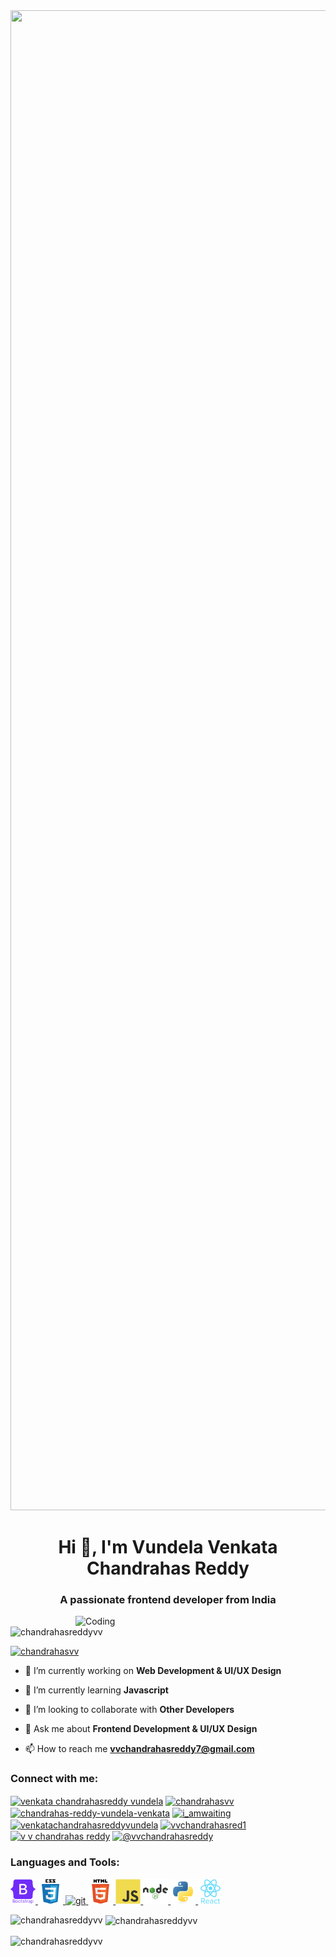 <img style= "width:100vw; height:60vh;" src="https://media.giphy.com/media/v1.Y2lkPTc5MGI3NjExc3lmd3oxenY0d3M4c2N0YzVnd2FldXZ5cjk0ZXpjOWQ5bzhsOTRpOCZlcD12MV9pbnRlcm5hbF9naWZfYnlfaWQmY3Q9Zw/qgQUggAC3Pfv687qPC/giphy.gif"/>
<h1 align="center">Hi 👋, I'm Vundela Venkata Chandrahas Reddy</h1>
<h3 align="center">A passionate frontend developer from India</h3>

<img align="right" alt="Coding" width="400" src="https://camo.githubusercontent.com/683e2187241c641430216c864ce93fc5a0e0dfb232c5a01d1c54b54d63aa8cb2/68747470733a2f2f63646e2e6472696262626c652e636f6d2f75736572732f313136323037372f73637265656e73686f74732f333834383931342f70726f6772616d6d65722e676966"/>

<p align="left"> <img src="https://komarev.com/ghpvc/?username=chandrahasreddyvv&label=Profile%20views&color=0e75b6&style=flat" alt="chandrahasreddyvv" /> </p>

<p align="left"> <a href="https://twitter.com/chandrahasvv" target="blank"><img src="https://img.shields.io/twitter/follow/chandrahasvv?logo=twitter&style=for-the-badge" alt="chandrahasvv" /></a> </p>

- 🔭 I’m currently working on **Web Development & UI/UX Design**

- 🌱 I’m currently learning **Javascript**

- 👯 I’m looking to collaborate with **Other Developers**

- 💬 Ask me about **Frontend Development & UI/UX Design**

- 📫 How to reach me **vvchandrahasreddy7@gmail.com**

<h3 align="left">Connect with me:</h3>
<p align="left">
<a href="https://codepen.io/venkata chandrahasreddy vundela" target="blank"><img align="center" src="https://raw.githubusercontent.com/rahuldkjain/github-profile-readme-generator/master/src/images/icons/Social/codepen.svg" alt="venkata chandrahasreddy vundela" height="30" width="40" /></a>
<a href="https://twitter.com/chandrahasvv" target="blank"><img align="center" src="https://raw.githubusercontent.com/rahuldkjain/github-profile-readme-generator/master/src/images/icons/Social/twitter.svg" alt="chandrahasvv" height="30" width="40" /></a>
<a href="https://linkedin.com/in/chandrahas-reddy-vundela-venkata" target="blank"><img align="center" src="https://raw.githubusercontent.com/rahuldkjain/github-profile-readme-generator/master/src/images/icons/Social/linked-in-alt.svg" alt="chandrahas-reddy-vundela-venkata" height="30" width="40" /></a>
<a href="https://instagram.com/i_amwaiting" target="blank"><img align="center" src="https://raw.githubusercontent.com/rahuldkjain/github-profile-readme-generator/master/src/images/icons/Social/instagram.svg" alt="i_amwaiting" height="30" width="40" /></a>
<a href="https://www.youtube.com/c/venkatachandrahasreddyvundela" target="blank"><img align="center" src="https://raw.githubusercontent.com/rahuldkjain/github-profile-readme-generator/master/src/images/icons/Social/youtube.svg" alt="venkatachandrahasreddyvundela" height="30" width="40" /></a>
<a href="https://www.hackerrank.com/vvchandrahasred1" target="blank"><img align="center" src="https://raw.githubusercontent.com/rahuldkjain/github-profile-readme-generator/master/src/images/icons/Social/hackerrank.svg" alt="vvchandrahasred1" height="30" width="40" /></a>
<a href="https://www.leetcode.com/v v chandrahas reddy" target="blank"><img align="center" src="https://raw.githubusercontent.com/rahuldkjain/github-profile-readme-generator/master/src/images/icons/Social/leet-code.svg" alt="v v chandrahas reddy" height="30" width="40" /></a>
<a href="https://www.hackerearth.com/@vvchandrahasreddy" target="blank"><img align="center" src="https://raw.githubusercontent.com/rahuldkjain/github-profile-readme-generator/master/src/images/icons/Social/hackerearth.svg" alt="@vvchandrahasreddy" height="30" width="40" /></a>
</p>

<h3 align="left">Languages and Tools:</h3>
<p align="left"> <a href="https://getbootstrap.com" target="_blank" rel="noreferrer"> <img src="https://raw.githubusercontent.com/devicons/devicon/master/icons/bootstrap/bootstrap-plain-wordmark.svg" alt="bootstrap" width="40" height="40"/> </a> <a href="https://www.w3schools.com/css/" target="_blank" rel="noreferrer"> <img src="https://raw.githubusercontent.com/devicons/devicon/master/icons/css3/css3-original-wordmark.svg" alt="css3" width="40" height="40"/> </a> <a href="https://git-scm.com/" target="_blank" rel="noreferrer"> <img src="https://www.vectorlogo.zone/logos/git-scm/git-scm-icon.svg" alt="git" width="40" height="40"/> </a> <a href="https://www.w3.org/html/" target="_blank" rel="noreferrer"> <img src="https://raw.githubusercontent.com/devicons/devicon/master/icons/html5/html5-original-wordmark.svg" alt="html5" width="40" height="40"/> </a> <a href="https://developer.mozilla.org/en-US/docs/Web/JavaScript" target="_blank" rel="noreferrer"> <img src="https://raw.githubusercontent.com/devicons/devicon/master/icons/javascript/javascript-original.svg" alt="javascript" width="40" height="40"/> </a> <a href="https://nodejs.org" target="_blank" rel="noreferrer"> <img src="https://raw.githubusercontent.com/devicons/devicon/master/icons/nodejs/nodejs-original-wordmark.svg" alt="nodejs" width="40" height="40"/> </a> <a href="https://www.python.org" target="_blank" rel="noreferrer"> <img src="https://raw.githubusercontent.com/devicons/devicon/master/icons/python/python-original.svg" alt="python" width="40" height="40"/> </a> <a href="https://reactjs.org/" target="_blank" rel="noreferrer"> <img src="https://raw.githubusercontent.com/devicons/devicon/master/icons/react/react-original-wordmark.svg" alt="react" width="40" height="40"/> </a> </p>

<p><img align="left" src="https://github-readme-stats.vercel.app/api/top-langs?username=chandrahasreddyvv&show_icons=true&locale=en&layout=compact" alt="chandrahasreddyvv" /></p>

<p>&nbsp;<img align="center" src="https://github-readme-stats.vercel.app/api?username=chandrahasreddyvv&show_icons=true&locale=en" alt="chandrahasreddyvv" /></p>

<p><img align="center" src="https://github-readme-streak-stats.herokuapp.com/?user=chandrahasreddyvv&" alt="chandrahasreddyvv" /></p>

